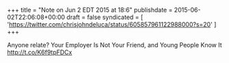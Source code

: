 +++
title = "Note on Jun 2 EDT 2015 at 18:6"
publishdate = 2015-06-02T22:06:08+00:00
draft = false
syndicated = [ 'https://twitter.com/chrisjohndeluca/status/605857961122988000?s=20' ]
+++

Anyone relate? Your Employer Is Not Your Friend, and Young People Know It http://t.co/K6f9tpFDCx
